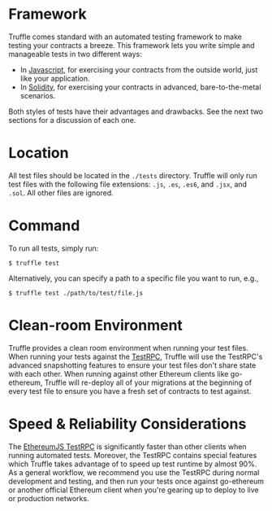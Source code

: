 # Framework

Truffle comes standard with an automated testing framework to make testing your contracts a breeze. This framework lets you write simple and manageable tests in two different ways:

* In [Javascript](/docs/getting_started/javascript-tests), for exercising your contracts from the outside world, just like your application.
* In [Solidity](/docs/getting_started/solidity-tests), for exercising your contracts in advanced, bare-to-the-metal scenarios.

Both styles of tests have their advantages and drawbacks. See the next two sections for a discussion of each one.

# Location

All test files should be located in the `./tests` directory. Truffle will only run test files with the following file extensions: `.js`, `.es`, `.es6`, and `.jsx`, and `.sol`. All other files are ignored.

# Command

To run all tests, simply run:

```
$ truffle test
```

Alternatively, you can specify a path to a specific file you want to run, e.g.,

```none
$ truffle test ./path/to/test/file.js
```

# Clean-room Environment

Truffle provides a clean room environment when running your test files. When running your tests against the [TestRPC](https://github.com/ethereumjs/testrpc), Truffle will use the TestRPC's advanced snapshotting features to ensure your test files don't share state with each other. When running against other Ethereum clients like go-ethereum, Truffle will re-deploy all of your migrations at the beginning of every test file to ensure you have a fresh set of contracts to test against.

# Speed & Reliability Considerations

The [EthereumJS TestRPC](https://github.com/ethereumjs/testrpc) is significantly faster than other clients when running automated tests. Moreover, the TestRPC contains special features which Truffle takes advantage of to speed up test runtime by almost 90%. As a general workflow, we recommend you use the TestRPC during normal development and testing, and then run your tests once against go-ethereum or another official Ethereum client when you're gearing up to deploy to live or production networks.
